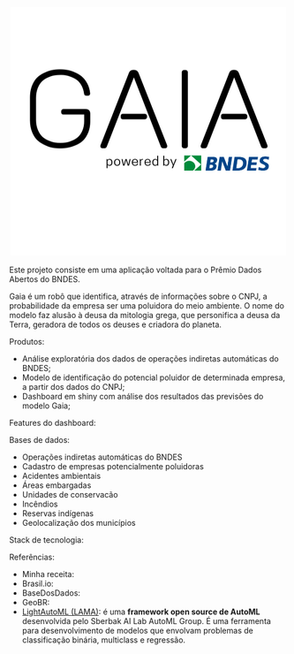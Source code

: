 <p align="center">
  <img width="500" height="450" src="https://github.com/pbizil/gaia_bndes/blob/main/gaia_bndes.png">
</p>

Este projeto consiste em uma aplicação voltada para o Prêmio Dados Abertos do BNDES. 

Gaia é um robô que identifica, através de informações sobre o CNPJ, a probabilidade da empresa ser uma poluidora do meio ambiente. O nome do modelo faz alusão à deusa da mitologia grega, que personifica a deusa da Terra, geradora de todos os deuses e criadora do planeta. 

Produtos:

- Análise exploratória dos dados de operações indiretas automáticas do BNDES;
- Modelo de identificação do potencial poluidor de determinada empresa, a partir dos dados do CNPJ;
- Dashboard em shiny com análise dos resultados das previsões do modelo Gaia;

Features do dashboard:


Bases de dados:

- Operações indiretas automáticas do BNDES
- Cadastro de empresas potencialmente poluidoras
- Acidentes ambientais
- Áreas embargadas 
- Unidades de conservacão 
- Incêndios
- Reservas indígenas
- Geolocalização dos municípios 

Stack de tecnologia:


Referências:

- Minha receita:
- Brasil.io:
- BaseDosDados:
- GeoBR:
- [LightAutoML (LAMA)](https://github.com/sberbank-ai-lab/LightAutoML): é uma **framework open source de AutoML** desenvolvida pelo Sberbak AI Lab AutoML Group. É uma ferramenta para desenvolvimento de modelos que envolvam problemas de classificação binária, multiclass e regressão. 





